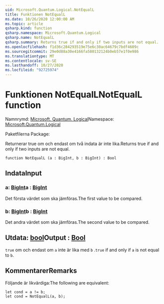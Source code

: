 ```yaml
---
uid: Microsoft.Quantum.Logical.NotEqualL
title: Funktionen NotEqualL
ms.date: 10/26/2020 12:00:00 AM
ms.topic: article
qsharp.kind: function
qsharp.namespace: Microsoft.Quantum.Logical
qsharp.name: NotEqualL
qsharp.summary: Returns true if and only if two inputs are not equal.
ms.openlocfilehash: f1d36c284293519e75e6c30ac64679c7bdf4609c
ms.sourcegitcommit: 29e0d88a30e4166fa580132124b0eb57e1f0e986
ms.translationtype: MT
ms.contentlocale: sv-SE
ms.lasthandoff: 10/27/2020
ms.locfileid: "92725974"
---
```

# <a name="notequall-function"></a><span data-ttu-id="575a0-102">Funktionen NotEqualL</span><span class="sxs-lookup"><span data-stu-id="575a0-102">NotEqualL function</span></span>

<span data-ttu-id="575a0-103">Namnrymd: [Microsoft. Quantum. Logical](xref:Microsoft.Quantum.Logical)</span><span class="sxs-lookup"><span data-stu-id="575a0-103">Namespace: [Microsoft.Quantum.Logical](xref:Microsoft.Quantum.Logical)</span></span>

<span data-ttu-id="575a0-104">Paketfilerna [](https://nuget.org/packages/)</span><span class="sxs-lookup"><span data-stu-id="575a0-104">Package: [](https://nuget.org/packages/)</span></span>


<span data-ttu-id="575a0-105">Returnerar true om och endast om två indata är inte lika.</span><span class="sxs-lookup"><span data-stu-id="575a0-105">Returns true if and only if two inputs are not equal.</span></span>

```qsharp
function NotEqualL (a : BigInt, b : BigInt) : Bool
```


## <a name="input"></a><span data-ttu-id="575a0-106">Indata</span><span class="sxs-lookup"><span data-stu-id="575a0-106">Input</span></span>

### <a name="a--bigint"></a><span data-ttu-id="575a0-107">a: [BigInt](xref:microsoft.quantum.lang-ref.bigint)</span><span class="sxs-lookup"><span data-stu-id="575a0-107">a : [BigInt](xref:microsoft.quantum.lang-ref.bigint)</span></span>

<span data-ttu-id="575a0-108">Det första värdet som ska jämföras.</span><span class="sxs-lookup"><span data-stu-id="575a0-108">The first value to be compared.</span></span>


### <a name="b--bigint"></a><span data-ttu-id="575a0-109">b: [BigInt](xref:microsoft.quantum.lang-ref.bigint)</span><span class="sxs-lookup"><span data-stu-id="575a0-109">b : [BigInt](xref:microsoft.quantum.lang-ref.bigint)</span></span>

<span data-ttu-id="575a0-110">Det andra värdet som ska jämföras.</span><span class="sxs-lookup"><span data-stu-id="575a0-110">The second value to be compared.</span></span>



## <a name="output--bool"></a><span data-ttu-id="575a0-111">Utdata: [bool](xref:microsoft.quantum.lang-ref.bool)</span><span class="sxs-lookup"><span data-stu-id="575a0-111">Output : [Bool](xref:microsoft.quantum.lang-ref.bool)</span></span>

<span data-ttu-id="575a0-112">`true` om och endast om `a` inte är lika med `b` .</span><span class="sxs-lookup"><span data-stu-id="575a0-112">`true` if and only if `a` is not equal to `b`.</span></span>

## <a name="remarks"></a><span data-ttu-id="575a0-113">Kommentarer</span><span class="sxs-lookup"><span data-stu-id="575a0-113">Remarks</span></span>

<span data-ttu-id="575a0-114">Följande är likvärdiga:</span><span class="sxs-lookup"><span data-stu-id="575a0-114">The following are equivalent:</span></span>

```Q#
let cond = a != b;
let cond = NotEqualL(a, b);
```